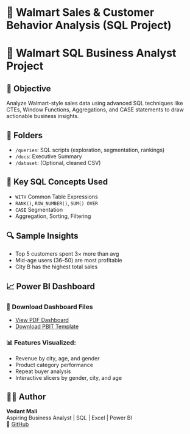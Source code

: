 # 🛒 Walmart Sales & Customer Behavior Analysis (SQL Project)

# 🛒 Walmart SQL Business Analyst Project

## 📌 Objective
Analyze Walmart-style sales data using advanced SQL techniques like CTEs, Window Functions, Aggregations, and CASE statements to draw actionable business insights.

## 📁 Folders
- `/queries`: SQL scripts (exploration, segmentation, rankings)
- `/docs`: Executive Summary
- `/dataset`: (Optional, cleaned CSV)

## 🧠 Key SQL Concepts Used
- `WITH` Common Table Expressions
- `RANK()`, `ROW_NUMBER()`, `SUM() OVER`
- `CASE` Segmentation
- Aggregation, Sorting, Filtering

## 🔍 Sample Insights
- Top 5 customers spent 3× more than avg
- Mid-age users (36–50) are most profitable
- City B has the highest total sales

## 📈 Power BI Dashboard

### 🔹 Download Dashboard Files
- [View PDF Dashboard](./docs/Walmart_sales_dashboard.pdf)
- [Download PBIT Template](.docs/Walmart_sales_dashboard.pbit)

### 📊 Features Visualized:
- Revenue by city, age, and gender
- Product category performance
- Repeat buyer analysis
- Interactive slicers by gender, city, and age

## 👨‍💼 Author
**Vedant Mali**  
Aspiring Business Analyst | SQL | Excel | Power BI  
🔗 [GitHub](https://github.com/veddata21)
